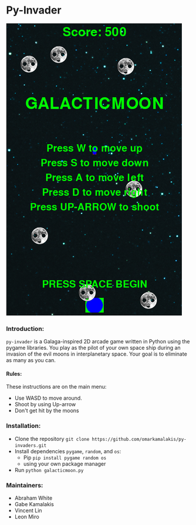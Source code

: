 # Py-Invader

![py_invaders](galacticmoon2.png)

### Introduction:

`py-invader` is a Galaga-inspired 2D arcade game written in Python using the pygame libraries. You play as the pilot of your own space ship during an invasion of the evil moons in interplanetary space. Your goal is to eliminate as many as you can.

#### Rules:

These instructions are on the main menu:

* Use WASD to move around.
* Shoot by using Up-arrow
* Don't get hit by the moons


### Installation:

* Clone the repository `git clone https://github.com/omarkamalakis/py-invaders.git`
* Install dependencies `pygame`, `random`, and `os`:
	* Pip `pip install pygame random os`
	* using your own package manager
* Run `python galacticmoon.py`


### Maintainers:

* Abraham White
* Gabe Kamalakis
* Vincent Lin
* Leon Miro
